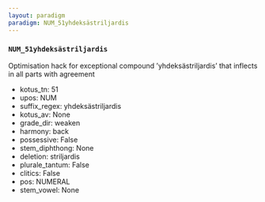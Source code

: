 ```yaml
---
layout: paradigm
paradigm: NUM_51yhdeksästriljardis
---
```

### ` NUM_51yhdeksästriljardis `

Optimisation hack for exceptional compound ’yhdeksästriljardis’ that inflects in all parts with agreement
* kotus_tn: 51
* upos: NUM
* suffix_regex: yhdeksästriljardis
* kotus_av: None
* grade_dir: weaken
* harmony: back
* possessive: False
* stem_diphthong: None
* deletion: striljardis
* plurale_tantum: False
* clitics: False
* pos: NUMERAL
* stem_vowel: None
